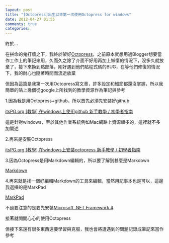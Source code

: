 ```yaml
---
layout: post
title: "[Octopress]出生以來第一次使用Octopress for windows"
date: 2012-04-27 01:55
comments: true
categories: 
---
```

終於...

在拼命的鬼打牆之下，我終於架好<a href="http://octopress.org/" target="_blank">Octopress</a>，之前原本就想用過Blogger想要當作工作上的筆記來用，久而久之除了介面不好用再加上懶惰的情況下，沒多久就放棄了，接下來換到點部落，剛好遇到他們貼程式碼的BUG，在等他們修復的情況下，我的耐心也隨著時間而流逝放棄
<!-- more  -->
但因為這篇是我第一次用Octopress寫文章，許多設定和細節都還沒掌握，所以我簡單的貼上幾個從google上所找到的教學資源作為筆記與參考

1.因為我是用Octopress+github，所以首先必須先安裝好github

<a href="http://itspg.github.com/blog/2012/02/29/github-on-windows-tutorial/" target="_blank">itsPG.org [教學] 在windows上使用github 新手教學 / 初學者指南</a>

這是針對windows，至於其他作業系統例如Mac網路上資源頗多的，這裡就不多加闡述

2.再來是安裝Octopress

<a href="http://itspg.github.com/blog/2012/02/29/octopress-on-windows-tutorial/" target="_blank">itsPG.org [教學] 在windows上安裝octopress 新手教學 / 初學者指南</a>

3.因為Octopress是用Markdown編輯的，所以要了解到甚麼是Markdown

<a href="http://markdown.tw/#link" target="_blank">Markdown</a>

4.再來就是找一個好編輯Markdown的工具來編輯，當然用記事本也是可以，這邊我選擇的是MarkPad

<a href="http://code52.org/DownmarkerWPF/" target="_blank">MarkPad</a>

不過要注意的是要先安裝<a href="http://www.microsoft.com/downloads/zh-tw/details.aspx?FamilyID=0a391abd-25c1-4fc0-919f-b21f31ab88b7" target="_blank">Microsoft .NET Framework 4</a>

接著就開開心心的使用Octopress

但接下來還有很多東西還要學習與克服，我也會將遭遇到的問題記錄成筆記來當作參考